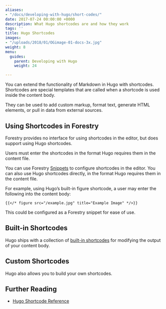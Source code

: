 ```yaml
---
aliases:
- "/docs/developing-with-hugo/short-codes/"
date: 2017-07-24 00:00:00 +0000
description: What Hugo shortcodes are and how they work
tags: ''
title: Hugo Shortcodes
images:
- "/uploads/2018/01/OGimage-01-docs-3x.jpg"
weight: 8
menu:
  guides:
    parent: Developing with Hugo
    weight: 24

---
```


You can extend the functionality of Markdown in Hugo with shortcodes. Shortcodes are special templates that are called when a shortcode is used inside the content body.

They can be used to add custom markup, format text, generate HTML elements, or pull in data from external sources.

## Using Shortcodes in Forestry

Forestry provides no interface for using shortcodes in the editor, but does support using Hugo shortcodes.

Users must enter the shortcodes in the format Hugo requires them in the content file.

You can use Forestry [Snippets](/docs/settings/snippets/) to configure shortcodes in the editor. You can also use Hugo shortcodes directly, in the format Hugo requires them in the content file.

For example, using Hugo’s built-in figure shortcode, a user may enter the following into the content body:

```
{{</* figure src="/example.jpg" title="Example Image" */>}}
```

This could be configured as a Forestry snippet for ease of use. 

## Built-in Shortcodes

Hugo ships with a collection of [built-in shortcodes](https://gohugo.io/content-management/shortcodes/#use-hugos-built-in-shortcodes) for modifying the output of your content body.

## Custom Shortcodes

Hugo also allows you to build your own shortcodes.

## Further Reading

- [Hugo Shortcode Reference](https://gohugo.io/content-management/shortcodes/)
